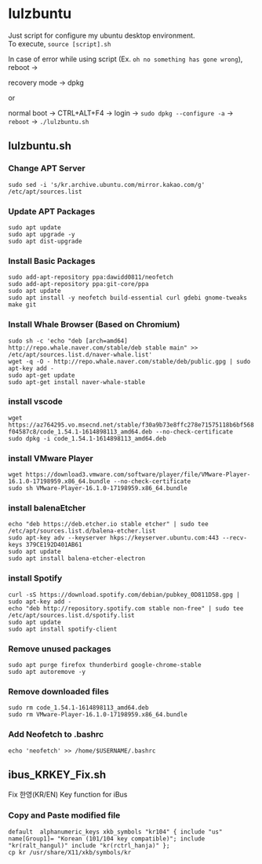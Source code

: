 # lulzbuntu
Just script for configure my ubuntu desktop environment.  
To execute, `source [script].sh`

In case of error while using script (Ex. `oh no something has gone wrong`), reboot ->

recovery mode -> dpkg

or 

normal boot -> CTRL+ALT+F4 -> login -> `sudo dpkg --configure -a` -> `reboot` -> `./lulzbuntu.sh` 

## lulzbuntu.sh
### Change APT Server
`sudo sed -i 's/kr.archive.ubuntu.com/mirror.kakao.com/g' /etc/apt/sources.list`

### Update APT Packages
`sudo apt update`  
`sudo apt upgrade -y`  
`sudo apt dist-upgrade`

### Install Basic Packages
`sudo add-apt-repository ppa:dawidd0811/neofetch`   
`sudo add-apt-repository ppa:git-core/ppa`   
`sudo apt update`   
`sudo apt install -y neofetch build-essential curl gdebi gnome-tweaks make git`   

### Install Whale Browser (Based on Chromium)
`sudo sh -c 'echo "deb [arch=amd64] http://repo.whale.naver.com/stable/deb stable main" >> /etc/apt/sources.list.d/naver-whale.list'`   
`wget -q -O - http://repo.whale.naver.com/stable/deb/public.gpg | sudo apt-key add -`   
`sudo apt-get update`   
`sudo apt-get install naver-whale-stable`   

### install vscode
`wget https://az764295.vo.msecnd.net/stable/f30a9b73e8ffc278e71575118b6bf568f04587c8/code_1.54.1-1614898113_amd64.deb --no-check-certificate`   
`sudo dpkg -i code_1.54.1-1614898113_amd64.deb` 

### install VMware Player
`wget https://download3.vmware.com/software/player/file/VMware-Player-16.1.0-17198959.x86_64.bundle --no-check-certificate`   
`sudo sh VMware-Player-16.1.0-17198959.x86_64.bundle` 

### install balenaEtcher
`echo "deb https://deb.etcher.io stable etcher" | sudo tee /etc/apt/sources.list.d/balena-etcher.list`   
`sudo apt-key adv --keyserver hkps://keyserver.ubuntu.com:443 --recv-keys 379CE192D401AB61`    
`sudo apt update`  
`sudo apt install balena-etcher-electron` 

### install Spotify
`curl -sS https://download.spotify.com/debian/pubkey_0D811D58.gpg | sudo apt-key add -`   
`echo "deb http://repository.spotify.com stable non-free" | sudo tee /etc/apt/sources.list.d/spotify.list`   
`sudo apt update`  
`sudo apt install spotify-client`   

### Remove unused packages
`sudo apt purge firefox thunderbird google-chrome-stable`   
`sudo apt autoremove -y`

### Remove downloaded files
`sudo rm code_1.54.1-1614898113_amd64.deb`    
`sudo rm VMware-Player-16.1.0-17198959.x86_64.bundle`     

### Add Neofetch to .bashrc
`echo 'neofetch' >> /home/$USERNAME/.bashrc` 

## ibus_KRKEY_Fix.sh
Fix 한영(KR/EN) Key function for iBus
### Copy and Paste modified file
`default  alphanumeric_keys
xkb_symbols "kr104" {
    include "us"
    name[Group1]= "Korean (101/104 key compatible)";
    include "kr(ralt_hangul)"
    include "kr(rctrl_hanja)"
};`     
`cp kr /usr/share/X11/xkb/symbols/kr`
